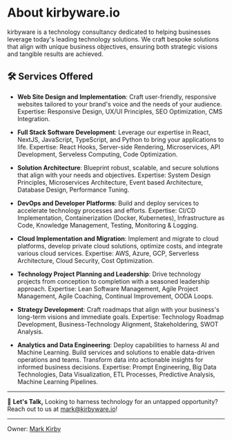 # About kirbyware.io

kirbyware is a technology consultancy dedicated to helping businesses leverage today's leading technology solutions. We craft bespoke solutions that align with unique business objectives, ensuring both strategic visions and tangible results are achieved.

## 🛠 Services Offered

- **Web Site Design and Implementation**: Craft user-friendly, responsive websites tailored to your brand's voice and the needs of your audience. Expertise: Responsive Design, UX/UI Principles, SEO Optimization, CMS Integration.

- **Full Stack Software Development**: Leverage our expertise in React, NextJS, JavaScript, TypeScript, and Python to bring your applications to life. Expertise: React Hooks, Server-side Rendering, Microservices, API Development, Serveless Computing, Code Optimization.

- **Solution Architecture**: Blueprint robust, scalable, and secure solutions that align with your needs and objectives. Expertise: System Design Principles, Microservices Architecture, Event based Architecture, Database Design, Performance Tuning.

- **DevOps and Developer Platforms**: Build and deploy services to accelerate technology processes and efforts. Expertise: CI/CD Implementation, Containerization (Docker, Kubernetes), Infrastructure as Code, Knowledge Management, Testing, Monitoring & Logging.

- **Cloud Implementation and Migration**: Implement and migrate to cloud platforms, develop private cloud solutions, optimize costs, and integrate various cloud services. Expertise: AWS, Azure, GCP, Serverless Architecture, Cloud Security, Cost Optimization.

- **Technology Project Planning and Leadership**: Drive technology projects from conception to completion with a seasoned leadership approach. Expertise: Lean Software Management, Agile Project Management, Agile Coaching, Continual Improvement, OODA Loops.

- **Strategy Development**: Craft roadmaps that align with your business's long-term visions and immediate goals. Expertise: Technology Roadmap Development, Business-Technology Alignment, Stakeholdering, SWOT Analysis.

- **Analytics and Data Engineering**: Deploy capabilities to harness AI and Machine Learning. Build services and solutions to enable data-driven operations and teams. Transform data into actionable insights for informed business decisions. Expertise: Prompt Engineering, Big Data Technologies, Data Visualization, ETL Processes, Predictive Analysis, Machine Learning Pipelines.

---

💬 **Let's Talk,** 
Looking to harness technology for an untapped opportunity? Reach out to us at [mark@kirbyware.io](mailto:mark@kirbyware.io)!

---
Owner: [Mark Kirby](https://www.kirbymark.dev/about)
